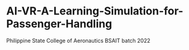 # AI-VR-A-Learning-Simulation-for-Passenger-Handling
Philippine State College of Aeronautics BSAIT batch 2022
